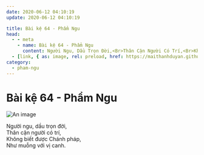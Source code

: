 ```yaml
---
date: 2020-06-12 04:10:19
update: 2020-06-12 04:10:19

title: Bài kệ 64 - Phẩm Ngu
head:
  - - meta
    - name: Bài kệ 64 - Phẩm Ngu
      content: Người Ngu, Dầu Trọn Đời,<Br>Thân Cận Người Có Trí,<Br>Không Biết Được Chánh Pháp,<Br>Như Muỗng Với Vị Canh.<Br>
  - [link, { as: image, rel: preload, href: https://maithanhduyan.github.io/kinh-phap-cu/img/pham-ngu/pham-ngu-064.jpg }]
category:
  - pham-ngu
---
```


# Bài kệ 64 - Phẩm Ngu

![An image](/img/pham-ngu/pham-ngu-064.jpg)

Người ngu, dầu trọn đời,<br>Thân cận người có trí,<br>Không biết được Chánh pháp,<br>Như muỗng với vị canh.<br>
